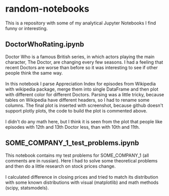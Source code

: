 # random-notebooks

This is a repository with some of my analytical Jupyter Notebooks I find funny or interesting. 

## DoctorWhoRating.ipynb

Doctor Who is a famous British series, in which actors playing the main character, The Doctor, are changing every few seasons. I had a feeling that recent Doctors are worse than before so it was interesting to see if other people think the same way. <br><br>
In this notebook I parse Appreciation Index for episodes from Wikipedia with wikipedia package, merge them into single DataFrame and then plot with different color for different Doctors. Parsing was a little tricky, because tables on Wikipedia have different headers, so I had to rename some columns. The final plot is inserted with screenshot, because github doesn't support plotly plots, the code to build the plot is commented above. <br><br>
I didn't do any math here, but I think it is seen from the plot that people like episodes with 12th and 13th Doctor less, than with 10th and 11th.



## SOME_COMPANY_1_test_problems.ipynb

This notebook contains my test problems for SOME_COMPANY_1 (all comments are in russian). Here I had to solve some theoretical problems and then do a little research on stock prices change. <br><br>
I calculated difference in closing prices and tried to match its distribution with some known distributions with visual (matplotlib) and math methods (scipy, statsmodels).
